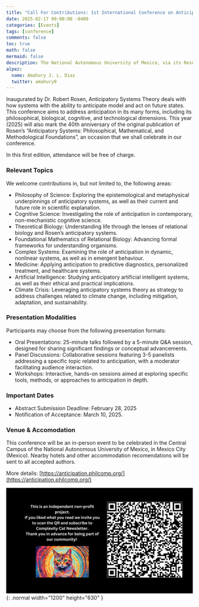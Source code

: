 ```yaml
---
title: "Call For Contributions: 1st International Conference on Anticipatory Systems and Rosennean Complexity"
date: 2025-02-17 00:00:00 -0400
categories: [Events]
tags: [conference]
comments: false
toc: true
math: false
mermaid: false
description: The National Autonomous University of Mexico, via its Research Group on Philosophy of Computing, is proud to invite you to participate in the International Conference on Anticipatory Systems and Rosennean Complexity.
alpez:
  name: Amahury J. L. Diaz
  twitter: amahury0
---
```

Inaugurated by Dr. Robert Rosen, Anticipatory Systems Theory deals with how systems with the ability to anticipate model and act on future states. This conference aims to address anticipation in its many forms, including its philosophical, biological, cognitive, and technological dimensions. This year (2025) will also mark the 40th anniversary of the original publication of Rosen’s “Anticipatory Systems: Philosophical, Mathematical, and Methodological Foundations”, an occasion that we shall celebrate in our conference. 

In this first edition, attendance will be free of charge. 

### Relevant Topics

We welcome contributions in, but not limited to, the following areas:
- Philosophy of Science: Exploring the epistemological and metaphysical underpinnings of anticipatory systems, as well as their current and future role in scientific explanation.
- Cognitive Science: Investigating the role of anticipation in contemporary, non-mechanistic cognitive science.
- Theoretical Biology: Understanding life through the lenses of relational biology and Rosen’s anticipatory systems.
- Foundational Mathematics of Relational Biology: Advancing formal frameworks for understanding organisms.
- Complex Systems: Examining the role of anticipation in dynamic, nonlinear systems, as well as in emergent behaviour.
- Medicine: Applying anticipation to predictive diagnostics, personalized treatment, and healthcare systems.
- Artificial Intelligence: Studying anticipatory artificial intelligent systems, as well as their ethical and practical implications.
- Climate Crisis: Leveraging anticipatory systems theory as strategy to address challenges related to climate change, including mitigation, adaptation, and sustainability.

### Presentation Modalities
Participants may choose from the following presentation formats:
- Oral Presentations: 25-minute talks followed by a 5-minute Q&A session, designed for sharing significant findings or conceptual advancements.
- Panel Discussions: Collaborative sessions featuring 3-5 panelists addressing a specific topic related to anticipation, with a moderator facilitating audience interaction.
- Workshops: Interactive, hands-on sessions aimed at exploring specific tools, methods, or approaches to anticipation in depth.

### Important Dates
- Abstract Submission Deadline: February 28, 2025
- Notification of Acceptance: March 10, 2025.

### Venue & Accomodation
This conference will be an in-person event to be celebrated in the Central Campus of the National Autonomous University of Mexico, in Mexico City (Mexico). Nearby hotels and other accommodation recomendations will be sent to all accepted authors. 

More details: [https://anticipation.philcomp.org/](https://anticipation.philcomp.org/)

![Desktop View](/assets/img/fix/complexity-cat-newsletter.png){: .normal width="1200" height="630" }
